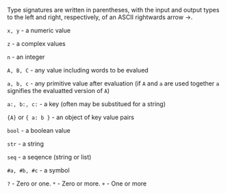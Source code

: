 Type signatures are written in parentheses, with the input and output types to the left and right, respectively, of an ASCII rightwards arrow ->.

`x, y` - a numeric value

`z` - a complex values

`n` - an integer

`A, B, C` - any value including words to be evalued

`a, b, c` - any primitive value after evaluation 
(if `A` and `a` are used together `a` signifies the evaluatted version of `A`)

`a:, b:, c:` - a key (often may be substitued for a string)

`{A}` or `{ a: b }` - an object of key value pairs

`bool` - a boolean value

`str`  - a string

`seq`  - a seqence (string or list)

`#a, #b, #c` - a symbol

`?` - Zero or one.
`*` - Zero or more.
`+` - One or more





